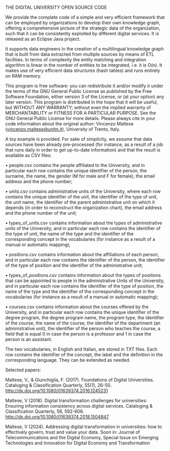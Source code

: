 THE DIGITAL UNIVERSITY OPEN SOURCE CODE

We provide the complete code of a simple and very efficient framework 
that can be employed by organizations to develop their own knowledge graph, 
offering a comprehensive picture of the strategic data of the organization, 
such that it can be consistently exploited by different digital services.
It is released as an Eclipse Java project.

It supports data engineers in the creation of a multilingual knowledge graph 
that is built from data extracted from multiple sources by means of ETL facilities. 
In terms of complexity the entity matching and integration algorithm is linear 
in the number of entities to be integrated, i.e. it is O(n). 
It makes use of very efficient data structures (hash tables) and runs entirely on RAM memory.

This program is free software: you can redistribute it and/or modify it under 
the terms of the GNU General Public License as published by the Free Software Foundation, 
either version 3 of the License, or (at your option) any later version. 
This program is distributed in the hope that it will be useful, but WITHOUT ANY WARRANTY; 
without even the implied warranty of MERCHANTABILITY or FITNESS FOR A PARTICULAR PURPOSE.
See the GNU General Public License for more details. Please always cite in your 
code information about the original author: 
Vincenzo Maltese (vincenzo.maltese@unitn.it), University of Trento, Italy.

A toy example is provided. For sake of simplicity, we assume that data sources have been 
already pre-processed (for instance, as a result of a job that runs daily in order to get
up-to-date information) and that the result is available as CSV files:

•	people.csv contains the people affiliated to the University, and in particular each row contains the unique identifier of the person, the surname, the name, the gender (M for male and F for female), the email address and the phone number;

•	units.csv contains administrative units of the University, where each row contains the unique identifier of the unit, the identifier of the type of unit, the unit name, the identifier of the parent administrative unit on which it depends (in order to reconstruct the organization chart), the email address and the phone number of the unit;

•	types_of_units.csv contains information about the types of administrative units of the University, and in particular each row contains the identifier of the type of unit, the name of the type and the identifier of the corresponding concept in the vocabularies (for instance as a result of a manual or automatic mapping);

•	positions.csv contains information about the affiliations of each person, and in particular each row contains the identifier of the person, the identifier of the type of position and the identifier of the administrative unit;

•	types_of_positions.csv contains information about the types of positions that can be appointed to people in the administrative Units of the University, and in particular each row contains the identifier of the type of position, the name of the type and the identifier of the corresponding concept in the vocabularies (for instance as a result of a manual or automatic mapping);

•	courses.csv contains information about the courses offered by the University, and in particular each row contains the unique identifier of the degree program, the degree program name, the program type, the identifier of the course, the name of the course, the identifier of the department (an administrative unit), the identifier of the person who teaches the course, a field that is equal 0 in case the person is a professor and 1 in case the person is an assistant.

The two vocabularies, in English and Italian, are stored in TXT files. Each row contains the identifier of the concept, the label and the definition in the corresponding language. They can be extended as needed.

Selected papers:

Maltese, V., & Giunchiglia, F. (2017). Foundations of Digital Universities. 
Cataloging & Classification Quarterly, 55(1), 26-50. http://dx.doi.org/10.1080/01639374.2016.1245231 

Maltese, V (2018). Digital transformation challenges for universities: 
Ensuring information consistency across digital services. 
Cataloging & Classification Quarterly, 56, 592-606. http://dx.doi.org/10.1080/01639374.2018.1504847 

Maltese, V (2024). Addressing digital transformation in universities: 
how to effectively govern, trust and value your data. Soon in: 
Journal of Telecommunications and the Digital Economy, Special Issue on
Emerging Technologies and Innovation for Digital Economy and Transformation

